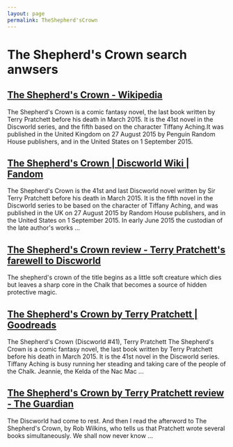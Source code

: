 ```yaml
---
layout: page
permalink: TheShepherd'sCrown
---
```


# The Shepherd's Crown search anwsers

## [The Shepherd's Crown - Wikipedia](https://en.wikipedia.org/wiki/The_Shepherd's_Crown)

The Shepherd's Crown is a comic fantasy novel, the last book written by Terry Pratchett before his death in March 2015. It is the 41st novel in the Discworld series, and the fifth based on the character Tiffany Aching.It was published in the United Kingdom on 27 August 2015 by Penguin Random House publishers, and in the United States on 1 September 2015.

## [The Shepherd's Crown | Discworld Wiki | Fandom](https://discworld.fandom.com/wiki/The_Shepherd's_Crown)

The Shepherd's Crown is the 41st and last Discworld novel written by Sir Terry Pratchett before his death in March 2015. It is the fifth novel in the Discworld series to be based on the character of Tiffany Aching, and was published in the UK on 27 August 2015 by Random House publishers, and in the United States on 1 September 2015. In early June 2015 the custodian of the late author's works ...

## [The Shepherd's Crown review - Terry Pratchett's farewell to Discworld](https://www.theguardian.com/books/2015/aug/30/the-shepherds-crown-review-terry-pratchett-discworld-posthumous)

The shepherd's crown of the title begins as a little soft creature which dies but leaves a sharp core in the Chalk that becomes a source of hidden protective magic.

## [The Shepherd's Crown by Terry Pratchett | Goodreads](https://www.goodreads.com/book/show/22886868-the-shepherd-s-crown)

The Shepherd's Crown (Discworld #41), Terry Pratchett The Shepherd's Crown is a comic fantasy novel, the last book written by Terry Pratchett before his death in March 2015. It is the 41st novel in the Discworld series. Tiffany Aching is busy running her steading and taking care of the people of the Chalk. Jeannie, the Kelda of the Nac Mac ...

## [The Shepherd's Crown by Terry Pratchett review - The Guardian](https://www.theguardian.com/books/2015/aug/27/the-shepherds-crown-terry-pratchett-review-discworld)

The Discworld had come to rest. And then I read the afterword to The Shepherd's Crown, by Rob Wilkins, who tells us that Pratchett wrote several books simultaneously. We shall now never know ...
